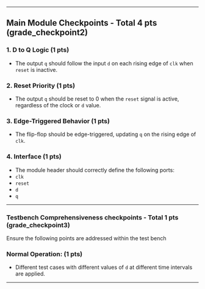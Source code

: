 
---

## Main Module Checkpoints - Total 4 pts (grade_checkpoint2)

### 1. D to Q Logic (1 pts)
   - The output `q` should follow the input `d` on each rising edge of `clk` when `reset` is inactive.

### 2. Reset Priority (1 pts)
   - The output `q` should be reset to 0 when the `reset` signal is active, regardless of the clock or `d` value.

### 3. Edge-Triggered Behavior (1 pts)
   - The flip-flop should be edge-triggered, updating `q` on the rising edge of `clk`.

### 4. Interface (1 pts)
   - The module header should correctly define the following ports:
   - `clk` 
   - `reset`
   - `d`
   - `q`

---

### Testbench Comprehensiveness checkpoints - Total 1 pts (grade_checkpoint3)

Ensure the following points are addressed within the test bench 

### Normal Operation: (1 pts)
   - Different test cases with different values of `d` at different time intervals are applied.

---
